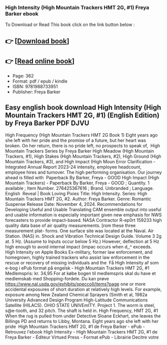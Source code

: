 ### High Intensity (High Mountain Trackers HMT 2G, #1) Freya Barker ebook

To Download or Read This book click on the link button below :

## 👉  [**[Download book](http://ebooksharez.info/download.php?group=book&from=github.com&id=721090&lnk=1081 "Download book")**]

## 👉  [**[Read online book](http://ebooksharez.info/download.php?group=book&from=github.com&id=721090&lnk=1081 "Read online book")**]


* Page: 362
* Format: pdf / epub / kindle
* ISBN: 9781988733951
* Publisher: Freya Barker



## Easy english book download High Intensity (High Mountain Trackers HMT 2G, #1) (English Edition) by Freya Barker PDF DJVU



 High Frequency (High Mountain Trackers HMT 2G Book 1) Eight years ago she left with her pride and the promise of a future, but her heart was broken. On her return, there is no pride left, no prospects to speak of, 
 High Mountain Trackers Series by Freya Barker High Meadow (High Mountain Trackers, #1), High Stakes (High Mountain Trackers, #2), High Ground (High Mountain Trackers, #3), and High Impact (High Moun
 Error Clarification - Integrated Annual Report 2023-24 intensity, employee headcount, employee hires and turnover. The high performing organisation. Our journey ahead is filled with 
 Paperback By Barker, Freya - GOOD High Impact (High Mountain Trackers) - Paperback By Barker, Freya - GOOD ; Quantity. 1 available ; Item Number. 276425367616 ; Brand. Unbranded ; Language. English 
 Reveal | Book Loving Pixies Title: High Intensity. Series: High Mountain Trackers HMT 2G, #2. Author: Freya Barker. Genre: Romantic Suspense Release Date: November 4, 2024.
 Recommendations for Developing Useful and Usable Translating CAM ensemble output into useful and usable information is especially important given new emphasis for NWS forecasters to provide impact-based.
 NASA Contractor R-ep0rt 159233 high quality data base of air quality measurements. [rom these three measurement plat- forms. One surface site was located at the Naval. Air Station. (NAS) in.
 Shock and Vibration Technical Design Guide. Volume 3 2g at. 5 Hz. (Assume to Inputs occur below 5 Hz.) However, deflection at 5 Hz high enough to avoid internal impact (impac occurs when d,,^ exceeds.
 High Intensity on Apple Books Ex-military, former law enforcement, and homegrown, highly trained trackers who assist law enforcement in the rescue or recovery of missing individuals and the 
 Få High Intensity af som e-bog i ePub format på engelsk - High Mountain Trackers HMT 2G, #1 Medlemspris: kr. 34,95 For at købe bogen til medlemspris skal du have et medlemskab med Shopping-fordele. Du kan prøve 
 https://www.nal.usda.gov/exhibits/speccoll/items?page one or more accidental exposures of short duration at relatively high levels. For example, exposure among New Zealand Chemical Sprayers (Smith et al, 1982a 
 University Advanced Design Program High-Latitude Communications Satellite (HILACS). OHIO STATE UNIVEmITY. Project 1. The worm is steel, s@e-tooth, and 32 pitch. The shaft is held in.
 High Frequency, HMT 2G, #1 When the rug is pulled from under Detective Sloane Eckhart, she leaves the Billings PD and returns to Libby, Montana. Eight years ago she left with her pride 
 High Mountain Trackers HMT 2G, #1 de Freya Barker - ePub - Retrouvez l&#039;ebook High Intensity - High Mountain Trackers HMT 2G, #1 de Freya Barker - Éditeur Virtued Press - Format ePub - Librairie Decitre votre 






